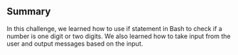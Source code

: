 ## Summary

In this challenge, we learned how to use if statement in Bash to check if a number is one digit or two digits. We also learned how to take input from the user and output messages based on the input.
